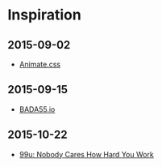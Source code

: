 # Inspiration

## 2015-09-02
- [Animate.css](https://daneden.github.io/animate.css)

## 2015-09-15
- [BADA55.io](http://bada55.io)

## 2015-10-22
 - [99u: Nobody Cares How Hard You Work](http://99u.com/articles/51908/nobody-cares-how-hard-you-work)
